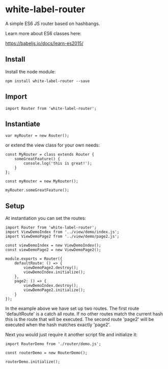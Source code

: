 # white-label-router

A simple ES6 JS router based on hashbangs.

Learn more about ES6 classes here:

https://babeljs.io/docs/learn-es2015/

## Install

Install the node module:

```
npm install white-label-router --save
```

## Import

```
import Router from 'white-label-router';
```

## Instantiate

```
var myRouter = new Router();
```

or extend the view class for your own needs:

```
const MyRouter = class extends Router {
    someGreatFeature() {
        console.log('this is great!');
    }
};

const myRouter = new MyRouter();

myRouter.someGreatFeature();
```

## Setup

At instantiation you can set the routes:

```
import Router from 'white-label-router';
import ViewDemoIndex from '../view/demo/index.js';
import ViewDemoPage2 from '../view/demo/page2.js';

const viewDemoIndex = new ViewDemoIndex();
const viewDemoPage2 = new ViewDemoPage2();

module.exports = Router({
    defaultRoute: () => {
        viewDemoPage2.destroy();
        viewDemoIndex.initialize();
    },
    page2: () => {
        viewDemoIndex.destroy();
        viewDemoPage2.initialize();
    }
});
```
In the example above we have set up two routes. The first route 'defaultRoute' is
a catch all route. If no other routes match the current hash this is the route that
will be executed. The second route 'page2' will be executed when the hash matches
exactly 'page2'.

Next you would just require it another script file and initialize it:

```
import RouterDemo from './router/demo.js';

const routerDemo = new RouterDemo();

routerDemo.initialize();
```
